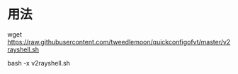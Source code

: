 # 用法

wget https://raw.githubusercontent.com/tweedlemoon/quickconfigofvt/master/v2rayshell.sh

bash -x v2rayshell.sh